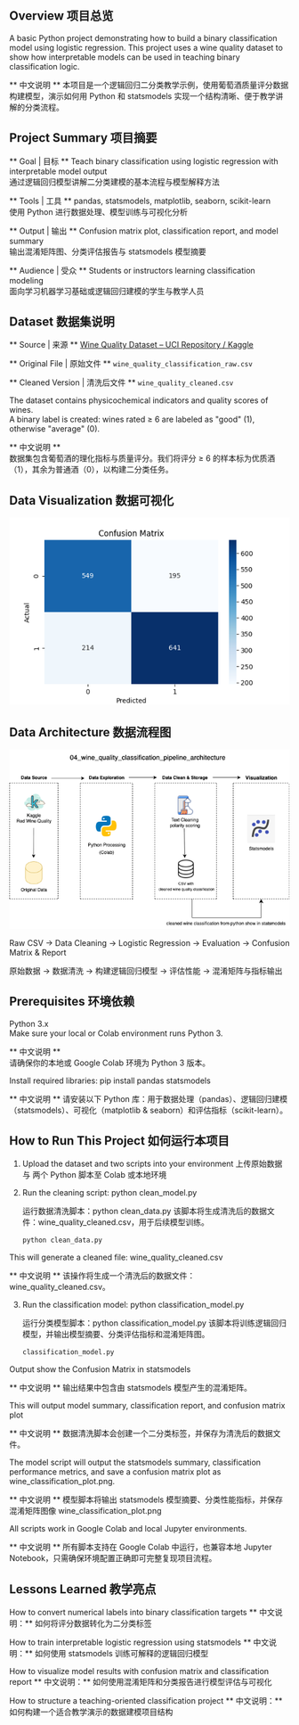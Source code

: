 ## Overview 项目总览

A basic Python project demonstrating how to build a binary classification model using logistic regression. This project uses a wine quality dataset to show how interpretable models can be used in teaching binary classification logic.

** 中文说明 **  本项目是一个逻辑回归二分类教学示例，使用葡萄酒质量评分数据构建模型，演示如何用 Python 和 statsmodels 实现一个结构清晰、便于教学讲解的分类流程。

## Project Summary 项目摘要

** Goal | 目标 **  Teach binary classification using logistic regression with interpretable model output  
通过逻辑回归模型讲解二分类建模的基本流程与模型解释方法  

** Tools | 工具 **  pandas, statsmodels, matplotlib, seaborn, scikit-learn  
使用 Python 进行数据处理、模型训练与可视化分析  

** Output | 输出 **  Confusion matrix plot, classification report, and model summary  
输出混淆矩阵图、分类评估报告与 statsmodels 模型摘要  

** Audience | 受众 **  Students or instructors learning classification modeling  
面向学习机器学习基础或逻辑回归建模的学生与教学人员

## Dataset 数据集说明

** Source | 来源 **  [Wine Quality Dataset – UCI Repository / Kaggle](https://www.kaggle.com/datasets/rajyellow46/wine-quality)

** Original File | 原始文件 **  `wine_quality_classification_raw.csv`  

** Cleaned Version | 清洗后文件 **  `wine_quality_cleaned.csv`  

The dataset contains physicochemical indicators and quality scores of wines.  
A binary label is created: wines rated ≥ 6 are labeled as "good" (1), otherwise "average" (0).

** 中文说明 **  
数据集包含葡萄酒的理化指标与质量评分。我们将评分 ≥ 6 的样本标为优质酒（1），其余为普通酒（0），以构建二分类任务。

## Data Visualization 数据可视化

![Confusion Matrix](wine_classification_plot.png)

## Data Architecture 数据流程图

![Pipeline Diagram](wine_quality_classification_pipeline.png)

Raw CSV → Data Cleaning → Logistic Regression → Evaluation → Confusion Matrix & Report

原始数据 → 数据清洗 → 构建逻辑回归模型 → 评估性能 → 混淆矩阵与指标输出

## Prerequisites 环境依赖

Python 3.x  
Make sure your local or Colab environment runs Python 3.

** 中文说明 **  
请确保你的本地或 Google Colab 环境为 Python 3 版本。

Install required libraries:
pip install pandas statsmodels 

** 中文说明 **
请安装以下 Python 库：用于数据处理（pandas）、逻辑回归建模（statsmodels）、可视化（matplotlib & seaborn）和评估指标（scikit-learn）。

## How to Run This Project 如何运行本项目

1. Upload the dataset and two scripts into your environment
上传原始数据与 两个 Python 脚本至 Colab 或本地环境

2. Run the cleaning script: python clean_model.py

   运行数据清洗脚本：python clean_data.py 该脚本将生成清洗后的数据文件：wine_quality_cleaned.csv，用于后续模型训练。
    
   ```bash
   python clean_data.py
   ```
This will generate a cleaned file: wine_quality_cleaned.csv

** 中文说明 ** 该操作将生成一个清洗后的数据文件：wine_quality_cleaned.csv。

3. Run the classification model: python classification_model.py
   
   运行分类模型脚本：python classification_model.py 该脚本将训练逻辑回归模型，并输出模型摘要、分类评估指标和混淆矩阵图。
   
   ```bash
   classification_model.py
   ```
Output show the Confusion Matrix in statsmodels

** 中文说明 ** 输出结果中包含由 statsmodels 模型产生的混淆矩阵。
   
This will output model summary, classification report, and confusion matrix plot

** 中文说明 ** 数据清洗脚本会创建一个二分类标签，并保存为清洗后的数据文件。

The model script will output the statsmodels summary, classification performance metrics, and save a confusion matrix plot as wine_classification_plot.png.

** 中文说明 ** 模型脚本将输出 statsmodels 模型摘要、分类性能指标，并保存混淆矩阵图像 wine_classification_plot.png

All scripts work in Google Colab and local Jupyter environments.

** 中文说明 ** 所有脚本支持在 Google Colab 中运行，也兼容本地 Jupyter Notebook，只需确保环境配置正确即可完整复现项目流程。

## Lessons Learned 教学亮点

How to convert numerical labels into binary classification targets
** 中文说明：** 如何将评分数据转化为二分类标签

How to train interpretable logistic regression using statsmodels
** 中文说明：** 如何使用 statsmodels 训练可解释的逻辑回归模型

How to visualize model results with confusion matrix and classification report
** 中文说明：** 如何使用混淆矩阵和分类报告进行模型评估与可视化

How to structure a teaching-oriented classification project
** 中文说明：** 如何构建一个适合教学演示的数据建模项目结构
